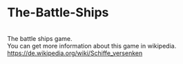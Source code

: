 # The-Battle-Ships
<br/>The battle ships game.
<br/>You can get more information about this game in wikipedia.
<br/>https://de.wikipedia.org/wiki/Schiffe_versenken
